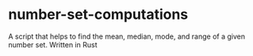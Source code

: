 # number-set-computations
A script that helps to find the mean, median, mode, and range of a given number set. Written in Rust
